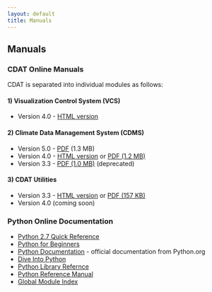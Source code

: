 ```yaml
---
layout: default
title: Manuals 
---
```


## Manuals

### CDAT Online Manuals  

CDAT is separated into individual modules as follows:

#### 1) Visualization Control System (VCS)  

* Version 4.0 - [HTML version]({{site.baseurl}}/vcs/vcs.html)

#### 2) Climate Data Management System (CDMS)

* Version 5.0 - [PDF](media/docs/cdms5.pdf) (1.3 MB)
* Version 4.0 - [HTML version]({{site.baseurl}}/cdms/cdms.html) or [PDF (1.2 MB)](media/docs/cdmsV4.pdf)
* Version 3.3 - [PDF (1.0 MB)](/cdmsV3.3.pdf) (deprecated)

#### 3) CDAT Utilities  

* Version 3.3 - [HTML version](cdat_utilities.html) or [ PDF (157 KB)](media/docs/cdat_utilities.pdf)
* Version 4.0 (coming soon) 

### Python Online Documentation 

* [Python 2.7 Quick Reference]({{site.baseurl}}/media/docs/python_2.7_quick_reference.pdf)
* [Python for Beginners](http://www.python.org/about/gettingstarted)
* [Python Documentation](http://python.org/doc/) - official documentation from Python.org
* [Dive Into Python](http://www.diveintopython.net/toc/index.html)
* [Python Library Refernce](http://www.python.org/doc/current/lib/lib.html)
* [Python Reference Manual](http://www.python.org/doc/current/ref/ref.html)
* [Global Module Index](http://www.python.org/doc/current/modindex.html)


